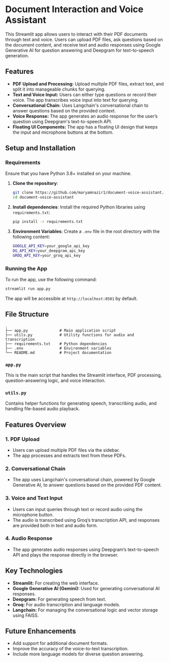 # Document Interaction and Voice Assistant

This Streamlit app allows users to interact with their PDF documents through text and voice. Users can upload PDF files, ask questions based on the document content, and receive text and audio responses using Google Generative AI for question answering and Deepgram for text-to-speech generation.

## Features
- **PDF Upload and Processing:** Upload multiple PDF files, extract text, and split it into manageable chunks for querying.
- **Text and Voice Input:** Users can either type questions or record their voice. The app transcribes voice input into text for querying.
- **Conversational Chain:** Uses Langchain's conversational chain to answer questions based on the provided context.
- **Voice Response:** The app generates an audio response for the user’s question using Deepgram's text-to-speech API.
- **Floating UI Components:** The app has a floating UI design that keeps the input and microphone buttons at the bottom.

## Setup and Installation

### Requirements

Ensure that you have Python 3.8+ installed on your machine.

1. **Clone the repository**:
   ```bash
   git clone https://github.com/maryamnazir1/document-voice-assistant.git
   cd document-voice-assistant
   ```

2. **Install dependencies**:
   Install the required Python libraries using `requirements.txt`:
   ```bash
   pip install -r requirements.txt
   ```

3. **Environment Variables**:
   Create a `.env` file in the root directory with the following content:
   ```bash
   GOOGLE_API_KEY=your_google_api_key
   DG_API_KEY=your_deepgram_api_key
   GROQ_API_KEY=your_groq_api_key
   ```

### Running the App

To run the app, use the following command:
```bash
streamlit run app.py
```

The app will be accessible at `http://localhost:8501` by default.

## File Structure

```
.
├── app.py              # Main application script
├── utils.py            # Utility functions for audio and transcription
├── requirements.txt    # Python dependencies
├── .env                # Environment variables
└── README.md           # Project documentation
```

### `app.py`
This is the main script that handles the Streamlit interface, PDF processing, question-answering logic, and voice interaction.

### `utils.py`
Contains helper functions for generating speech, transcribing audio, and handling file-based audio playback.

## Features Overview

### 1. PDF Upload
- Users can upload multiple PDF files via the sidebar.
- The app processes and extracts text from these PDFs.

### 2. Conversational Chain
- The app uses Langchain's conversational chain, powered by Google Generative AI, to answer questions based on the provided PDF content.

### 3. Voice and Text Input
- Users can input queries through text or record audio using the microphone button.
- The audio is transcribed using Groq’s transcription API, and responses are provided both in text and audio form.

### 4. Audio Response
- The app generates audio responses using Deepgram’s text-to-speech API and plays the response directly in the browser.

## Key Technologies

- **Streamlit:** For creating the web interface.
- **Google Generative AI (Gemini):** Used for generating conversational AI responses.
- **Deepgram:** For generating speech from text.
- **Groq:** For audio transcription and language models.
- **Langchain:** For managing the conversational logic and vector storage using FAISS.

## Future Enhancements

- Add support for additional document formats.
- Improve the accuracy of the voice-to-text transcription.
- Include more language models for diverse question answering.
